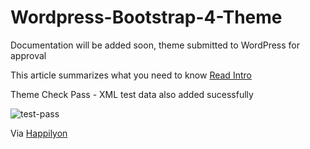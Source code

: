 # Wordpress-Bootstrap-4-Theme

Documentation will be added soon, theme submitted to WordPress for approval


This article summarizes what you need to know
[Read Intro](https://www.happilyon.com/blog/wordpress-bootstraps-4-jumbotron-theme.html)

Theme Check Pass - XML test data also added sucessfully

![test-pass](https://user-images.githubusercontent.com/24851606/35274960-23fa5a20-0064-11e8-9de0-3edff57a8765.png)

Via [Happilyon](https://www.happilyon.com)
